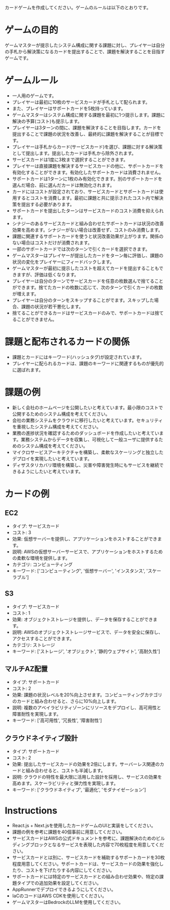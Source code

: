 カードゲームを作成してください。ゲームのルールは以下のとおりです。

# ゲームの目的

ゲームマスターが提示したシステム構成に関する課題に対し、プレイヤーは自分の手札から解決策になるカードを提出することで、課題を解決することを目指すゲームです。

# ゲームルール

* 一人用のゲームです。
* プレイヤーは最初に10枚のサービスカードが手札として配られます。
* また、プレイヤーはサポートカードを5枚持っています。
* ゲームマスターはシステム構成に関する課題を最初に1つ提示します。課題に解決の予算(コスト)も提示します。
* プレイヤーは3ターンの間に、課題を解決することを目指します。カードを提出することで課題の状況を改善し、最終的に課題を解決することが目標です。
* プレイヤーは手札からカード(サービスカード)を選び、課題に対する解決策として提出します。提出したカードは手札から除外されます。
* サービスカードは1度に3枚まで選択することができます。
* プレイヤーは直接課題を解決するサービスカードの他に、サポートカードを有効化することができます。有効化したサポートカードは消費されません。
* サポートカードは1ターンに1枚のみ有効化できます。別のサポートカードを選んだ場合、前に選んだカードは無効化されます。
* カードにはコストが設定されており、サービスカードとサポートカードは使用するとコストを消費します。最初に課題と共に提示されたコスト内で解決策を提出する必要があります。
* サポートカードを提出したターンはサービスカードのコスト消費を抑えられます。
* シナジーのあるサービスカードと組み合わせたサポートカードは状況の改善効果を高めます。シナジーがない場合は改善せず、コストのみ消費します。
* 課題に関連するサポートカードを使うと状況改善効果が上がります。関係のない場合はコストだけが消費されます。
* 一部のサポートカードでは次のターンで引くカードを選択できます。
* ゲームマスターはプレイヤーが提出したカードをターン毎に評価し、課題の状況の変化をプレイヤーにフィードバックします。
* ゲームマスターが最初に提示したコストを超えてカードを提出することもできますが、評価は低くなります。
* プレイヤーは自分のターンでサービスカードを任意の枚数選んで捨てることができます。捨てたカードの枚数に応じて、次のターンで引くカードの枚数が増えます。
* プレイヤーは自分のターンをスキップすることがでます。スキップした場合、課題の状況が若干悪化します。
* 捨てることができるカードはサービスカードのみで、サポートカードは捨てることができません。

# 課題と配布されるカードの関係

* 課題とカードにはキーワード(ハッシュタグ)が設定されています。
* プレイヤーに配られるカードは、課題のキーワードに関連するものが優先的に選ばれます。

# 課題の例

* 新しく会社のホームページを公開したいと考えています。最小限のコストで公開するためのシステム構成を考えてください。
* 会社の業務システムをクラウドに移行したいと考えています。セキュリティを重視したシステム構成を考えてください。
* 業務の進捗状況を確認するためのダッシュボードを作成したいと考えています。業務システムからデータを収集し、可視化して一般ユーザに提供するためのシステム構成を考えてください。
* マイクロサービスアーキテクチャを構築し、柔軟なスケーリングと独立したデプロイを実現したいと考えています。
* ディザスタリカバリ環境を構築し、災害や障害発生時にもサービスを継続できるようにしたいと考えています。

# カードの例

## EC2

* タイプ: サービスカード
* コスト: 3
* 効果: 仮想サーバーを提供し、アプリケーションをホストすることができます。
* 説明: AWSの仮想サーバーサービスで、アプリケーションをホストするための柔軟な環境を提供します。
* カテゴリ: コンピューティング
* キーワード: ['コンピューティング', '仮想サーバー', 'インスタンス', 'スケーラブル']

## S3

* タイプ: サービスカード
* コスト: 1
* 効果: オブジェクトストレージを提供し、データを保存することができます。
* 説明: AWSのオブジェクトストレージサービスで、データを安全に保存し、アクセスすることができます。
* カテゴリ: ストレージ
* キーワード: ['ストレージ', 'オブジェクト', '静的ウェブサイト', '高耐久性']

## マルチAZ配置

* タイプ: サポートカード
* コスト: 2
* 効果: 課題の状況レベルを20%向上させます。コンピューティングカテゴリのカードと組み合わせると、さらに10%向上します。
* 説明: 複数のアベイラビリティゾーンにリソースをデプロイし、高可用性と障害耐性を実現します。
* キーワード: ['高可用性', '冗長性', '障害耐性']

## クラウドネイティブ設計

* タイプ: サポートカード
* コスト: 2
* 効果: 提出したサービスカードの効果を2倍にします。サーバーレス関連のカードと組み合わせると、コストも半減します。
* 説明: クラウドの特性を最大限に活用した設計を採用し、サービスの効果を高めます。スケーラビリティと弾力性を実現します。
* キーワード: ['クラウドネイティブ', '最適化', 'モダナイゼーション']

# Instructions

* React.js + Next.jsを使用したカードゲームのUIと実装をしてください。
* 課題の例を参考に課題を40個事前に用意してください。
* サービスカードはAWSの公式ドキュメントを参考に、課題解決のためのビルディングブロックとなるサービスを表現した内容で70枚程度を用意してください。
* サービスカードとは別に、サービスカードを補助するサポートカードを30枚程度用意してください。サポートカードは、サービスカードの効果を強化したり、コストを下げたりする内容にしてください。
* サポートカードには特定のサービスカードとの組み合わせ効果や、特定の課題タイプでの追加効果を設定してください。
* AppRunnerでデプロイできるようにしてください。
* IaCのコードはAWS CDKを使用してください。
* ゲームマスターはBedrockのLLMを使用してください。
